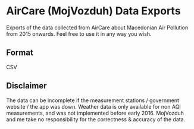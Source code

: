 # AirCare (MojVozduh) Data Exports
Exports of the data collected from AirCare about Macedonian Air Pollution from 2015 onwards.
Feel free to use it in any way you wish.

## Format
CSV

## Disclaimer
The data can be incomplete if the measurement stations / government website / the app was down.
Weather data is only available for non AQI measurements, and was not implemented before early 2016.
MojVozduh and me take no responsibility for the correctness & accuracy of the data.
